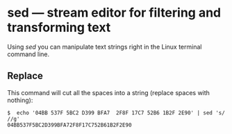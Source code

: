
# sed — stream editor for filtering and transforming text

Using *sed* you can manipulate text strings right in the Linux terminal command line.

## Replace

This command will cut all the spaces into a string (replace spaces with nothing):

    $  echo '04BB 537F 5BC2 D399 BFA7  2F8F 17C7 52B6 1B2F 2E90' | sed 's/ //g'
    04BB537F5BC2D399BFA72F8F17C752B61B2F2E90